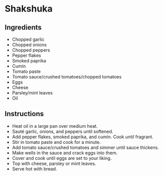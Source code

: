 # Shakshuka

## Ingredients

- Chopped garlic
- Chopped onions
- Chopped peppers
- Pepper flakes
- Smoked paprika
- Cumin
- Tomato paste
- Tomato sauce/crushed tomatoes/chopped tomatoes
- Eggs
- Cheese
- Parsley/mint leaves
- Oil

## Instructions

- Heat oil in a large pan over medium heat.
- Sauté garlic, onions, and peppers until softened.
- Add pepper flakes, smoked paprika, and cumin. Cook until fragrant.
- Stir in tomato paste and cook for a minute.
- Add tomato sauce/crushed tomatoes and simmer until sauce thickens.
- Make wells in the sauce and crack eggs into them.
- Cover and cook until eggs are set to your liking.
- Top with cheese, parsley or mint leaves.
- Serve hot with bread.
